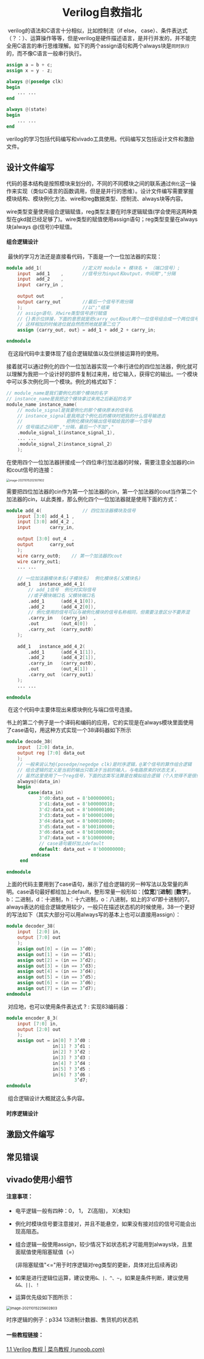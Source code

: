 # <center>Verilog自救指北<center>

​	verilog的语法和C语言十分相似，比如控制流（if else， case）、条件表达式（？：）、运算操作等等，但是verilog是硬件描述语言，是并行并发的，并不能完全用C语言的串行思维理解。如下的两个assign语句和两个always块是`同时执行`的，而不像C语言一般串行执行。

```verilog
assign a = b + c;
assign x = y - z;

always @(posedge clk)
begin
    ... ...
end

always @(state)
begin
    ... ...
end
```

​	verilog的学习包括代码编写和vivado工具使用。代码编写又包括设计文件和激励文件。





## 设计文件编写

​	代码的基本结构是按照模块来划分的，不同的不同模块之间的联系通过`例化`这一操作来实现（类似C语言的函数调用，但是是并行的思维）。设计文件编写需要掌握模块结构、模块例化方法、wire和reg数据类型、控制流、always块等内容。

​	wire类型变量使用组合逻辑赋值，reg类型主要在时序逻辑赋值(学会使用这两种类型在gkd就已经足够了)。wire类型的赋值使用assign语句；reg类型变量在always块(always @(信号))中赋值。

#### 组合逻辑设计

​	最快的学习方法还是直接看代码，下面是一个一位加法器的实现：

```verilog
module add_1(				//定义时 module + 模块名 + （端口信号）; 
    input  add_1	,		//信号分为input和output，中间用","分隔
    input  add_2	,
    input  carry_in	,
    
    output out		,
    output carry_out		//最后一个信号不用分隔
	);						//以";"结束
    // assign语句，对wire类型信号进行赋值
    // {}表示位拼接，下面的意思就是把carry_out和out两个一位信号组合成一个两位信号
    // 这样相加的时候进位就自然而然地就是第二位了
    assign {carry_out, out} = add_1 + add_2 + carry_in;

endmodule
```

​	在这段代码中主要体现了组合逻辑赋值以及位拼接运算符的使用。

​	接着就可以通过例化的四个一位加法器实现一个串行进位的四位加法器，例化就可以理解为我把一个设计好的部件复制过来用，给它输入，获得它的输出。一个模块中可以多次例化同一个模块。例化的格式如下：

```verilog
// module_name是我们要例化的那个模块的名字
// instance_name是我把这个模块拿过来用之后新起的名字
module_name instance_name(
    // module_signal是我要例化的那个模块原本的信号名
    // instance_signal是我用这个例化后的模块时把我的什么信号输进去
    // 				  把例化模块的输出信号赋给我的哪一个信号
    // 信号描述之间用","分隔，最后一个不加","
    .module_signal_1(instance_signal_1),
    ... ...
    .module_signal_2(instance_signal_2)
	);
```

​	在使用四个一位加法器拼接成一个四位串行加法器的时候，需要注意全加器的cin和cout信号的连接：

<img src="C:\Users\12900\AppData\Roaming\Typora\typora-user-images\image-20211015202507802.png" alt="image-20211015202507802" style="zoom: 50%;" />

​	需要把四位加法器的cin作为第一个加法器的cin，第一个加法器的cout当作第二个加法器的cin，以此类推，那么例化四个一位加法器就是使用下面的方式：

```verilog
module add_4(				// 四位加法器模块及信号
    input [3:0] add_4_1	,
    input [3:0] add_4_2	,
    input       carry_in,
    
    output [3:0] out_4	,
    output      carry_out
    );
    wire carry_out0;	// 第一个加法器的cout
    wire carry_out1;
    ... ... 
    
    // 一位加法器模块本名(子模块名)  例化模块名(父模块名)
    add_1 	instance_add_4_1(
    	// add_1信号  例化时实际信号
        //或子模块端口名 父模块端口名
        .add_1		(add_4_1[0]),
        .add_2		(add_4_2[0]),
        // 例化使用的信号可以与被例化模块的信号名称相同，但需要注意区分不要弄混
        .carry_in	(carry_in)	,	
        .out		(out_4[0])	,
        .carry_out	(carry_out0)
    );
    
    add_1 	instance_add_4_2(
        .add_1		(add_4_1[1]),
        .add_2		(add_4_2[1]),
        .carry_in	(carry_out0),	
        .out		(out_4[1])	,
        .carry_out	(carry_out1)
    );
	... ...
    
endmodule
```

​	在这个代码中主要体现出来模块例化与端口信号连接。



​	书上的第二个例子是一个译码和编码的应用，它的实现是在always模块里面使用了case语句，用这种方式实现一个38译码器如下所示

```verilog
module decode_38(
    input  [2:0] data_in,
    output reg [7:0] data_out
	);
    // 一般来说认为@(posedge/negedge clk)是时序逻辑，@某个信号的算作组合逻辑
    // 组合逻辑的定义是当前的输出只取决于当前的输入，与电路原来的状态无关，
    // 虽然这里使用了一个reg信号，下面的这类写法算是在模拟组合逻辑（个人觉得不是很恰当，建议少用
	always@(data_in) 
   	begin 
        case(data_in)
        	3'd0:data_out = 8'b00000001;
            3'd1:data_out = 8'b00000010;
            3'd2:data_out = 8'b00000100;
            3'd3:data_out = 8'b00001000;
            3'd4:data_out = 8'b00010000;
            3'd5:data_out = 8'b00100000;
            3'd6:data_out = 8'b01000000;
            3'd7:data_out = 8'b10000000;
            // case语句最好加上default
            default: data_out = 8'b00000000;
         endcase
     end
     
endmodule
```

​		上面的代码主要用到了case语句，展示了组合逻辑的另一种写法以及常量的声明。case语句最好都给加上default，整形常量一般形如：[**位宽**]'[**进制**] [**数字**]，b：二进制，d：十进制，h：十六进制，o：八进制，如上的3'd7即十进制的7。always表达的组合逻辑使用较少，一般只在描述状态机的时候使用，38一个更好的写法如下（其实大部分可以用always写的基本上也可以直接用assign）：

```verilog
module decoder_38(
	input  [2:0] in,
	output [7:0] out
	);
	assign out[0] = (in == 3’d0);
	assign out[1] = (in == 3’d1);
	assign out[2] = (in == 3’d2);
	assign out[3] = (in == 3’d3);
	assign out[4] = (in == 3’d4);
	assign out[5] = (in == 3’d5);
	assign out[6] = (in == 3’d6);
	assign out[7] = (in == 3’d7);
endmodule
```

​		对应地，也可以使用条件表达式 ? : 实现83编码器：

```verilog
module encoder_8_3(
	input [7:0] in,
	output [2:0] out
	);
	assign out = in[0] ? 3’d0 :
				 in[1] ? 3’d1 :
				 in[2] ? 3’d2 :
				 in[3] ? 3’d3 :
				 in[4] ? 3’d4 :
				 in[5] ? 3’d5 :
				 in[6] ? 3’d6 :
						 3’d7;
endmodule
```

​	组合逻辑设计大概就这么多内容。

#### 时序逻辑设计





## 激励文件编写





## 常见错误

## vivado使用小细节

#### **注意事项**：

- 电平逻辑一般有四种：0， 1， Z(高阻)， X(未知)

- 例化时模块信号要注意接对，并且不能悬空，如果没有接对应的信号可能会出现高阻态。

- 组合逻辑一般使用assign，较少情况下如状态机才可能用到always块，且里面赋值使用阻塞赋值（=）

  (非阻塞赋值"<="用于时序逻辑对reg类型的更新，具体对比后续再说)

- 如果是进行逻辑位运算，建议使用`&、|、^、~`，如果是条件判断，建议使用`&&、||、！`
- 运算优先级如下图所示：

<img src="C:\Users\12900\AppData\Roaming\Typora\typora-user-images\image-20211015225602803.png" alt="image-20211015225602803" style="zoom:67%;" />



时序逻辑的例子：p334   13进制计数器、售货机的状态机







#### 一些教程链接：

[1.1 Verilog 教程 | 菜鸟教程 (runoob.com)](https://www.runoob.com/w3cnote/verilog-tutorial.html)

